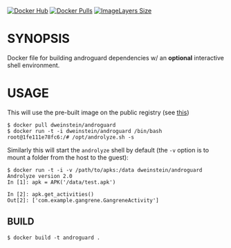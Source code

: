 [![Docker Hub](http://img.shields.io/badge/docker-hub-brightgreen.svg?style=flat)](https://hub.docker.com/r/dweinstein/androguard/)
[![Docker Pulls](https://img.shields.io/docker/pulls/dweinstein/androguard.svg)](https://hub.docker.com/r/dweinstein/androguard/)
[![ImageLayers Size](https://img.shields.io/imagelayers/image-size/dweinstein/androguard/latest.svg)](https://hub.docker.com/r/dweinstein/androguard/)

# SYNOPSIS

Docker file for building androguard dependencies w/ an **optional** interactive shell environment.


# USAGE

This will use the pre-built image on the public registry (see [this](https://registry.hub.docker.com/u/dweinstein/androguard/))

```shell
$ docker pull dweinstein/androguard
$ docker run -t -i dweinstein/androguard /bin/bash
root@1fe111e78fc6:/# /opt/androlyze.sh -s
```

Similarly this will start the `androlyze` shell by default (the `-v` option is
to mount a folder from the host to the guest):

```shell
$ docker run -t -i -v /path/to/apks:/data dweinstein/androguard
Androlyze version 2.0
In [1]: apk = APK('/data/test.apk')

In [2]: apk.get_activities()
Out[2]: ['com.example.gangrene.GangreneActivity']
```


## BUILD

```shell
$ docker build -t androguard .
```

